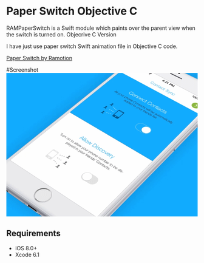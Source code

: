 # Paper Switch Objective C
 RAMPaperSwitch is a Swift module which paints over the parent view when the switch is turned on. Objecrive C Version

I have just use paper switch Swift animation file in Objective C code.

[Paper Switch by Ramotion](https://github.com/Ramotion/paper-switch)

#Screenshot
![PaperSwitch](screenshot.gif)


## Requirements

- iOS 8.0+
- Xcode 6.1
	


